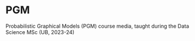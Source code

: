 # PGM
Probabilistic Graphical Models (PGM) course media, taught during the Data Science MSc (UB, 2023-24)
